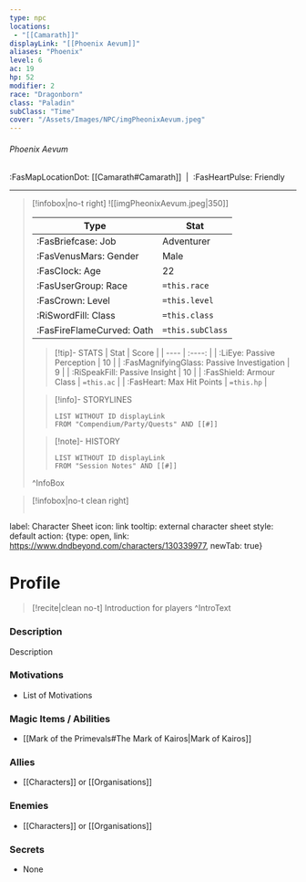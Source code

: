 ```yaml
---
type: npc
locations:
 - "[[Camarath]]"
displayLink: "[[Phoenix Aevum]]"
aliases: "Phoenix"
level: 6
ac: 19
hp: 52
modifier: 2
race: "Dragonborn"
class: "Paladin"
subClass: "Time"
cover: "/Assets/Images/NPC/imgPheonixAevum.jpeg"
---
```

###### Phoenix Aevum
<span class="sub2">:FasMapLocationDot: [[Camarath#Camarath]]&nbsp;&nbsp;|&nbsp;&nbsp;:FasHeartPulse: Friendly </span>
___

> [!infobox|no-t right]
> ![[imgPheonixAevum.jpeg|350]]
>
> | Type | Stat |
> | ---- | ---- |
> | :FasBriefcase: Job | Adventurer |
> | :FasVenusMars: Gender | Male |
> | :FasClock: Age | 22 |
> |  :FasUserGroup: Race |  `=this.race`|
> | :FasCrown: Level   | `=this.level` |
> | :RiSwordFill: Class |  `=this.class`|
> | :FasFireFlameCurved: Oath |  `=this.subClass`|
>
>> [!tip]- STATS
>> | Stat | Score |
>> | ---- | :----: |
>> | :LiEye: Passive Perception | 10 |
>> | :FasMagnifyingGlass: Passive Investigation | 9 |
>> | :RiSpeakFill: Passive Insight | 10 |
>> | :FasShield: Armour Class | `=this.ac` |
>> | :FasHeart: Max Hit Points | `=this.hp` |
>
>> [!info]- STORYLINES
>>```dataview
>>LIST WITHOUT ID displayLink
>>FROM "Compendium/Party/Quests" AND [[#]]
>
>>[!note]- HISTORY
>>```dataview
>>LIST WITHOUT ID displayLink
>>FROM "Session Notes" AND [[#]]
>
>^InfoBox

> [!infobox|no-t clean right]
>```meta-bind-button
label: Character Sheet
icon: link
tooltip: external character sheet
style: default
action: {type: open, link: https://www.dndbeyond.com/characters/130339977, newTab: true}


# Profile

> [!recite|clean no-t]
>	Introduction for players
>^IntroText

### Description
Description

### Motivations
- List of Motivations

### Magic Items / Abilities
- [[Mark of the Primevals#The Mark of Kairos|Mark of Kairos]]

### Allies
- [[Characters]] or [[Organisations]]

### Enemies
- [[Characters]] or [[Organisations]]

### Secrets
- None

